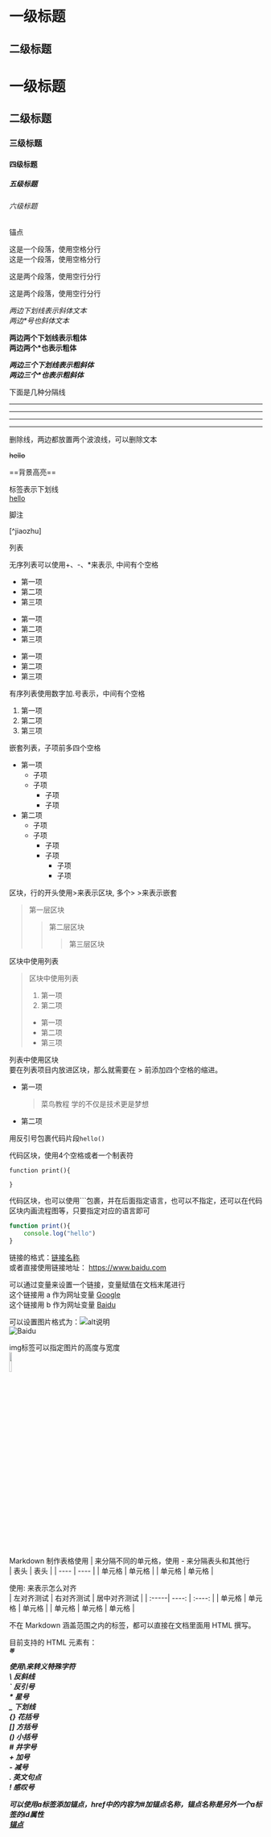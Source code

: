 一级标题
==========


二级标题
----------


# 一级标题
## 二级标题
### 三级标题
#### 四级标题
##### 五级标题
###### 六级标题

<a id="anchorid">锚点</a>

这是一个段落，使用空格分行  
这是一个段落，使用空格分行


这是两个段落，使用空行分行

这是两个段落，使用空行分行

  
_两边下划线表示斜体文本_  
*两边\*号也斜体文本*

  
__两边两个下划线表示粗体__  
**两边两个\*也表示粗体**


___两边三个下划线表示粗斜体___  
***两边三个\*也表示粗斜体***


下面是几种分隔线

----
- - - -
***
* * *


删除线，两边都放置两个波浪线，可以删除文本

~~hello~~


==背景高亮==

<u></u>标签表示下划线  
<u>hello</u>


脚注

[^jiaozhu]

[jiaozhu]: 这是脚注


列表

无序列表可以使用+、-、*来表示, 中间有个空格
+ 第一项
+ 第二项
+ 第三项

- 第一项
- 第二项
- 第三项

* 第一项
* 第二项
* 第三项

有序列表使用数字加.号表示，中间有个空格
1. 第一项
2. 第二项
3. 第三项

嵌套列表，子项前多四个空格
+ 第一项
    - 子项
    - 子项
        * 子项
        * 子项
+ 第二项
    - 子项
    - 子项
        * 子项
        * 子项
            + 子项
            + 子项


区块，行的开头使用>来表示区块, 多个> >来表示嵌套
> 第一层区块
> > 第二层区块
> > > 第三层区块

区块中使用列表
> 区块中使用列表
> 1. 第一项
> 2. 第二项
> + 第一项
> + 第二项
> + 第三项

列表中使用区块  
要在列表项目内放进区块，那么就需要在 > 前添加四个空格的缩进。
* 第一项
    > 菜鸟教程
    > 学的不仅是技术更是梦想
* 第二项

用反引号包裹代码片段`hello()`

代码区块，使用4个空格或者一个制表符  
    
    function print(){

    }

代码区块，也可以使用```包裹，并在后面指定语言，也可以不指定，还可以在代码区块内画流程图等，只要指定对应的语言即可
```javascript
function print(){
    console.log("hello")
}
```


链接的格式：[链接名称](链接地址)  
或者直接使用链接地址： <https://www.baidu.com>

可以通过变量来设置一个链接，变量赋值在文档末尾进行  
这个链接用 a 作为网址变量 [Google][a]  
这个链接用 b 作为网址变量 [Baidu][b]


[a]: http://www.google.com
[b]: http://www.baidu.com


可以设置图片格式为：![alt说明](图片链接)  
![Baidu](https://www.baidu.com/img/PCtm_d9c8750bed0b3c7d089fa7d55720d6cf.png)

img标签可以指定图片的高度与宽度  
<img src="https://www.baidu.com/img/PCtm_d9c8750bed0b3c7d089fa7d55720d6cf.png" width="10%"/>


Markdown 制作表格使用 | 来分隔不同的单元格，使用 - 来分隔表头和其他行  
|  表头   | 表头  |
|  ----  | ----  |
| 单元格  | 单元格 |
| 单元格  | 单元格 |


使用: 来表示怎么对齐  
| 左对齐测试 | 右对齐测试 | 居中对齐测试 |
| :-----| ----: | :----: |
| 单元格 | 单元格 | 单元格 |
| 单元格 | 单元格 | 单元格 |


不在 Markdown 涵盖范围之内的标签，都可以直接在文档里面用 HTML 撰写。

目前支持的 HTML 元素有：<kbd/> <b/> <i/> <em/> <sup/> <sub/> <br/>等 


使用\来转义特殊字符  
\\   反斜线  
\`   反引号  
\*   星号  
\_   下划线  
\{\}  花括号  
\[\]  方括号  
\(\)  小括号  
\#   井字号  
\+   加号  
\-   减号  
\.   英文句点  
\!   感叹号 


可以使用a标签添加锚点，href中的内容为#加锚点名称，锚点名称是另外一个a标签的id属性  
<a href="#anchorid">锚点</a>